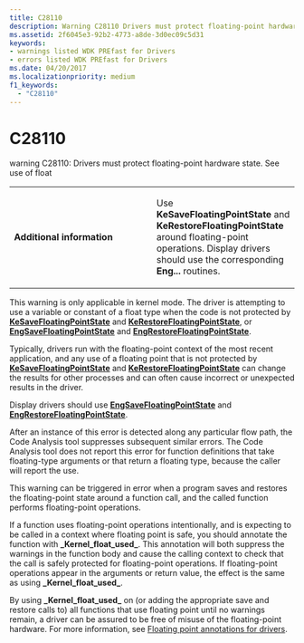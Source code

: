 ```yaml
---
title: C28110
description: Warning C28110 Drivers must protect floating-point hardware state. See use of float.
ms.assetid: 2f6045e3-92b2-4773-a8de-3d0ec09c5d31
keywords:
- warnings listed WDK PREfast for Drivers
- errors listed WDK PREfast for Drivers
ms.date: 04/20/2017
ms.localizationpriority: medium 
f1_keywords: 
  - "C28110"
---
```


# C28110


warning C28110: Drivers must protect floating-point hardware state. See use of float

<table>
<colgroup>
<col width="50%" />
<col width="50%" />
</colgroup>
<tbody>
<tr class="odd">
<td align="left"><p><strong>Additional information</strong></p></td>
<td align="left"><p>Use <strong>KeSaveFloatingPointState</strong> and <strong>KeRestoreFloatingPointState</strong> around floating-point operations. Display drivers should use the corresponding <strong>Eng...</strong> routines.</p></td>
</tr>
</tbody>
</table>

 

This warning is only applicable in kernel mode. The driver is attempting to use a variable or constant of a float type when the code is not protected by [**KeSaveFloatingPointState**](/windows-hardware/drivers/ddi/wdm/nf-wdm-kesavefloatingpointstate) and [**KeRestoreFloatingPointState**](/windows-hardware/drivers/ddi/wdm/nf-wdm-kerestorefloatingpointstate), or [**EngSaveFloatingPointState**](/windows/desktop/api/winddi/nf-winddi-engsavefloatingpointstate) and [**EngRestoreFloatingPointState**](/windows/desktop/api/winddi/nf-winddi-engrestorefloatingpointstate).

Typically, drivers run with the floating-point context of the most recent application, and any use of a floating point that is not protected by [**KeSaveFloatingPointState**](/windows-hardware/drivers/ddi/wdm/nf-wdm-kesavefloatingpointstate) and [**KeRestoreFloatingPointState**](/windows-hardware/drivers/ddi/wdm/nf-wdm-kerestorefloatingpointstate) can change the results for other processes and can often cause incorrect or unexpected results in the driver.

Display drivers should use [**EngSaveFloatingPointState**](/windows/desktop/api/winddi/nf-winddi-engsavefloatingpointstate) and [**EngRestoreFloatingPointState**](/windows/desktop/api/winddi/nf-winddi-engrestorefloatingpointstate).

After an instance of this error is detected along any particular flow path, the Code Analysis tool suppresses subsequent similar errors. The Code Analysis tool does not report this error for function definitions that take floating-type arguments or that return a floating type, because the caller will report the use.

This warning can be triggered in error when a program saves and restores the floating-point state around a function call, and the called function performs floating-point operations.

If a function uses floating-point operations intentionally, and is expecting to be called in a context where floating point is safe, you should annotate the function with **\_Kernel\_float\_used\_**. This annotation will both suppress the warnings in the function body and cause the calling context to check that the call is safely protected for floating-point operations. If floating-point operations appear in the arguments or return value, the effect is the same as using **\_Kernel\_float\_used\_**.

By using **\_Kernel\_float\_used\_** on (or adding the appropriate save and restore calls to) all functions that use floating point until no warnings remain, a driver can be assured to be free of misuse of the floating-point hardware. For more information, see [Floating point annotations for drivers](floating-point-annotations-for-drivers.md).

 

